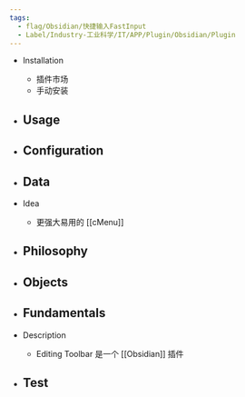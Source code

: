 ```yaml
---
tags:
  - flag/Obsidian/快捷输入FastInput
  - Label/Industry-工业科学/IT/APP/Plugin/Obsidian/Plugin
---
```


- Installation
    - 插件市场
    - 手动安装

- Usage
    - 

- Configuration
    - 

- Data
    - 

- Idea
    - 更强大易用的 [[cMenu]]

- Philosophy
    - 

- Objects
    - 

- Fundamentals
    - 

- Description
    - Editing Toolbar 是一个 [[Obsidian]] 插件

- Test
    - 
